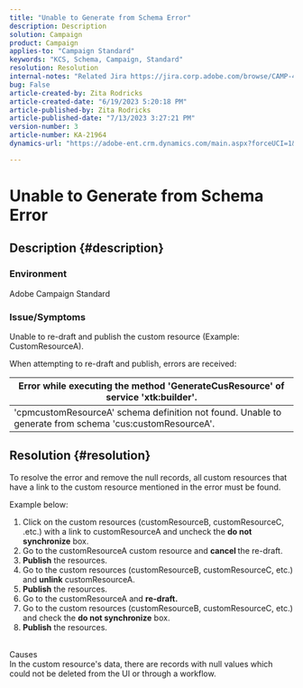```yaml
---
title: "Unable to Generate from Schema Error"
description: Description
solution: Campaign
product: Campaign
applies-to: "Campaign Standard"
keywords: "KCS, Schema, Campaign, Standard"
resolution: Resolution
internal-notes: "Related Jira https://jira.corp.adobe.com/browse/CAMP-48246"
bug: False
article-created-by: Zita Rodricks
article-created-date: "6/19/2023 5:20:18 PM"
article-published-by: Zita Rodricks
article-published-date: "7/13/2023 3:27:21 PM"
version-number: 3
article-number: KA-21964
dynamics-url: "https://adobe-ent.crm.dynamics.com/main.aspx?forceUCI=1&pagetype=entityrecord&etn=knowledgearticle&id=c187ab8c-c50e-ee11-8f6d-6045bd006b3d"

---
```

# Unable to Generate from Schema Error

## Description {#description}


### Environment

Adobe Campaign Standard

### Issue/Symptoms

Unable to re-draft and publish the custom resource (Example: CustomResourceA).

When attempting to re-draft and publish, errors are received:


| Error while executing the method 'GenerateCusResource' of service 'xtk:builder'. |
| --- |
| 'cpmcustomResourceA' schema definition not found. Unable to generate from schema 'cus:customResourceA'. |





## Resolution {#resolution}


To resolve the error and remove the null records, all<b> </b>custom resources that have a link to the custom resource mentioned in the error must be found.

Example below:

1. Click on the custom resources (customResourceB, customResourceC, .etc.) with a link to customResourceA and uncheck the <b>do not synchronize</b> box.
2. Go to the customResourceA custom resource and <b>cancel </b>the re-draft.
3. <b>Publish</b> the resources.
4. Go to the custom resources (customResourceB, customResourceC, etc.) and <b>unlink</b> customResourceA.
5. <b>Publish</b> the resources.
6. Go to the customResourceA and <b>re-draft.</b>
7. Go to the custom resources (customResourceB, customResourceC, etc.) and check the <b>do not synchronize</b> box.
8. <b>Publish</b> the resources.

<br>Causes <br>
In the custom resource's data, there are records with null values which could not be deleted from the UI or through a workflow.
